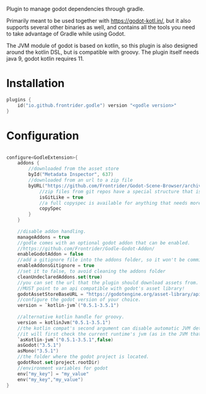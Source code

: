 Plugin to manage godot dependencies through gradle.

Primarily meant to be used together with https://godot-kotl.in/, but it also supports several other binaries as well, and contains all the tools you need to take advantage of Gradle while using Godot.

The JVM module of godot is based on kotlin, so this plugin is also designed around the kotlin DSL, but is compatible with groovy.
The plugin itself needs java 9, godot kotlin requires 11.

# Installation

```kotlin
plugins {
    id("io.github.frontrider.godle") version "<godle version>"
}
```

# Configuration

```kotlin

configure<GodleExtension>{
    addons {
        //downloaded from the asset store
        byId("Metadata Inspector", 637)
        //downloaded from an url to a zip file
        byURL("https://github.com/Frontrider/Godot-Scene-Browser/archive/refs/heads/master.zip"){
            //zip files from git repos have a special structure that is handled by the plugin.
            isGitLike = true
            //a full copyspec is available for anything that needs more than that.
            copySpec
        }
    }
    
    //disable addon handling.
    manageAddons = true
    //godle comes with an optional godot addon that can be enabled. 
    //https://github.com/Frontrider/Godle-Godot-Addon/
    enableGodotAddon = false
    //add a gitignore file into the addons folder, so it won't be committed into the repository.
    enableAddonsGitignore = true
    //set it to false, to avoid cleaning the addons folder
    cleanUndeclaredAddons.set(true)
    //you can set the url that the plugin should download assets from.
    //MUST point to an api compatible with godot's asset library!
    godotAssetStoreBaseURL = "https://godotengine.org/asset-library/api/"
    //configure the godot version of your choice.
    version = `kotlin-jvm`("0.5.1-3.5.1")
    
    //alternative kotlin handle for groovy.
    version = kotlinJvm("0.5.1-3.5.1")
    //the kotlin compat's second argument can disable automatic JVM detection.
    //it will first check the current runtime's jvm (as in the JVM that runs gradle right now), then the environment.
    `asKotlin-jvm`("0.5.1-3.5.1",false) 
    asGodot("3.5.1") 
    asMono("3.5.1") 
    //the folder where the godot project is located.
    godotRoot.set(project.rootDir)
    //environment variables for godot
    env["my_key"] = "my_value"
    env("my_key","my_value")
}

```
